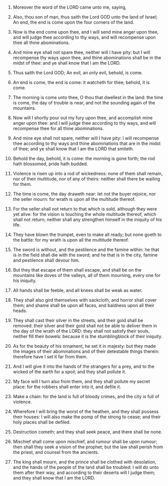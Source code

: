 1. Moreover the word of the LORD came unto me, saying,

2. Also, thou
son of man, thus saith the Lord GOD unto the land of Israel; An end,
the end is come upon the four corners of the land.

3. Now is the end come upon thee, and I will send mine anger upon
thee, and will judge thee according to thy ways, and will recompense
upon thee all thine abominations.

4. And mine eye shall not spare thee, neither will I have pity: but I
will recompense thy ways upon thee, and thine abominations shall be in
the midst of thee: and ye shall know that I am the LORD.

5. Thus saith the Lord GOD; An evil, an only evil, behold, is come.

6. An end is come, the end is come: it watcheth for thee; behold, it
is come.

7. The morning is come unto thee, O thou that dwellest in the land:
the time is come, the day of trouble is near, and not the sounding
again of the mountains.

8. Now will I shortly pour out my fury upon thee, and accomplish mine
anger upon thee: and I will judge thee according to thy ways, and will
recompense thee for all thine abominations.

9. And mine eye shall not spare, neither will I have pity: I will
recompense thee according to thy ways and thine abominations that are
in the midst of thee; and ye shall know that I am the LORD that
smiteth.

10. Behold the day, behold, it is come: the morning is gone forth;
the rod hath blossomed, pride hath budded.

11. Violence is risen up into a rod of wickedness: none of them shall
remain, nor of their multitude, nor of any of theirs: neither shall
there be wailing for them.

12. The time is come, the day draweth near: let not the buyer
rejoice, nor the seller mourn: for wrath is upon all the multitude
thereof.

13. For the seller shall not return to that which is sold, although
they were yet alive: for the vision is touching the whole multitude
thereof, which shall not return; neither shall any strengthen himself
in the iniquity of his life.

14. They have blown the trumpet, even to make all ready; but none
goeth to the battle: for my wrath is upon all the multitude thereof.

15. The sword is without, and the pestilence and the famine within:
he that is in the field shall die with the sword; and he that is in
the city, famine and pestilence shall devour him.

16. But they that escape of them shall escape, and shall be on the
mountains like doves of the valleys, all of them mourning, every one
for his iniquity.

17. All hands shall be feeble, and all knees shall be weak as water.

18. They shall also gird themselves with sackcloth, and horror shall
cover them; and shame shall be upon all faces, and baldness upon all
their heads.

19. They shall cast their silver in the streets, and their gold shall
be removed: their silver and their gold shall not be able to deliver
them in the day of the wrath of the LORD: they shall not satisfy their
souls, neither fill their bowels: because it is the stumblingblock of
their iniquity.

20. As for the beauty of his ornament, he set it in majesty: but they
made the images of their abominations and of their detestable things
therein: therefore have I set it far from them.

21. And I will give it into the hands of the strangers for a prey,
and to the wicked of the earth for a spoil; and they shall pollute it.

22. My face will I turn also from them, and they shall pollute my
secret place: for the robbers shall enter into it, and defile it.

23. Make a chain: for the land is full of bloody crimes, and the city
is full of violence.

24. Wherefore I will bring the worst of the heathen, and they shall
possess their houses: I will also make the pomp of the strong to
cease; and their holy places shall be defiled.

25. Destruction cometh; and they shall seek peace, and there shall be
none.

26. Mischief shall come upon mischief, and rumour shall be upon
rumour; then shall they seek a vision of the prophet; but the law
shall perish from the priest, and counsel from the ancients.

27. The king shall mourn, and the prince shall be clothed with
desolation, and the hands of the people of the land shall be troubled:
I will do unto them after their way, and according to their deserts
will I judge them; and they shall know that I am the LORD.